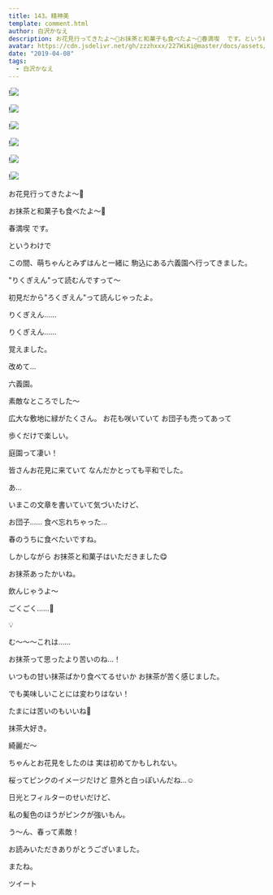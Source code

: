 ```yaml
---
title: 143。精神美
template: comment.html
author: 白沢かなえ
description: お花見行ってきたよ〜🌸お抹茶と和菓子も食べたよ〜🌸春満喫  です。というわけでこの間、萌ちゃんとみずは...
avatar: https://cdn.jsdelivr.net/gh/zzzhxxx/227WiKi@master/docs/assets/photo/avatar/kanae.jpg
date: "2019-04-08"
tags:
  - 白沢かなえ
---
```


!![](https://cdn.jsdelivr.net/gh/227WiKi/227WiKi-image@master/blog-image/kanae-2019-04-08_1.jpg)

!![](https://cdn.jsdelivr.net/gh/227WiKi/227WiKi-image@master/blog-image/kanae-2019-04-08_2.jpg)

!![](https://cdn.jsdelivr.net/gh/227WiKi/227WiKi-image@master/blog-image/kanae-2019-04-08_3.jpg)

!![](https://cdn.jsdelivr.net/gh/227WiKi/227WiKi-image@master/blog-image/kanae-2019-04-08_4.jpg)

!![](https://cdn.jsdelivr.net/gh/227WiKi/227WiKi-image@master/blog-image/kanae-2019-04-08_5.jpg)

!![](https://cdn.jsdelivr.net/gh/227WiKi/227WiKi-image@master/blog-image/kanae-2019-04-08_6.jpg)










お花見行ってきたよ〜🌸






お抹茶と和菓子も食べたよ〜🌸










春満喫  です。

















というわけで




この間、萌ちゃんとみずはんと一緒に
駒込にある六義園へ行ってきました。








"りくぎえん"って読むんですって〜


初見だから"ろくぎえん"って読んじゃったよ。







りくぎえん……

りくぎえん……





覚えました。

















改めて…


六義園。




素敵なところでした〜








広大な敷地に緑がたくさん。
お花も咲いていて
お団子も売ってあって


歩くだけで楽しい。





庭園って凄い！









皆さんお花見に来ていて
なんだかとっても平和でした。









あ…



いまこの文章を書いていて気づいたけど、


お団子……
食べ忘れちゃった…








春のうちに食べたいですね。












しかしながら
お抹茶と和菓子はいただきました😋









お抹茶あったかいね。













飲んじゃうよ〜













ごくごく……🍵












💡







む〜〜〜これは……














お抹茶って思ったより苦いのね…！

















いつもの甘い抹茶ばかり食べてるせいか
お抹茶が苦く感じました。

でも美味しいことには変わりはない！





たまには苦いのもいいね🍵








抹茶大好き。


























綺麗だ〜





ちゃんとお花見をしたのは
実は初めてかもしれない。







桜ってピンクのイメージだけど
意外と白っぽいんだね…☺️














日光とフィルターのせいだけど、


私の髪色のほうがピンクが強いもん。

















う〜ん、春って素敵！
















お読みいただきありがとうございました。


またね。


ツイート



